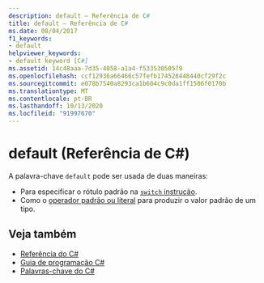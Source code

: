 ```yaml
---
description: default – Referência de C#
title: default – Referência de C#
ms.date: 08/04/2017
f1_keywords:
- default
helpviewer_keywords:
- default keyword [C#]
ms.assetid: 14c48aaa-7d35-4058-a1a4-f53353050579
ms.openlocfilehash: ccf12936a66466c57fefb174528448440cf29f2c
ms.sourcegitcommit: e078b7540a8293ca1b604c9c0da1ff1506f0170b
ms.translationtype: MT
ms.contentlocale: pt-BR
ms.lasthandoff: 10/13/2020
ms.locfileid: "91997670"
---
```

# <a name="default-c-reference"></a>default (Referência de C#)

A palavra-chave `default` pode ser usada de duas maneiras:

- Para especificar o rótulo padrão na [ `switch` instrução](switch.md).
- Como o [operador padrão ou literal](../operators/default.md) para produzir o valor padrão de um tipo.

## <a name="see-also"></a>Veja também

- [Referência do C#](../index.md)
- [Guia de programação C#](../../programming-guide/index.md)
- [Palavras-chave do C#](index.md)

